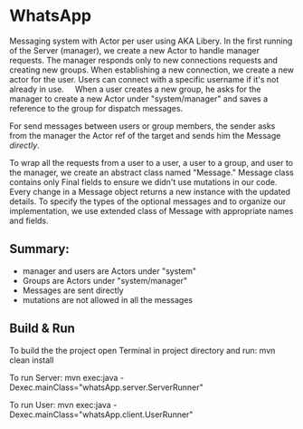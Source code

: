 # WhatsApp

Messaging system with Actor per user using AKA Libery. 
In the first running of the Server (manager), we create a new Actor to handle manager requests. The manager responds only to new connections requests and creating new groups. 
When establishing a new connection, we create a new actor for the user. Users can connect with a specific username if it's not already in use.    
When a user creates a new group, he asks for the manager to create a new Actor under "system/manager" and saves a reference to the group for dispatch messages.

For send messages between users or group members, the sender asks from the manager the Actor ref of the target and sends him the Message *directly*.

To wrap all the requests from a user to a user, a user to a group, and user to the manager, we create an abstract class named "Message." Message class contains only Final fields to ensure we didn't use mutations in our code. Every change in a Message object returns a new instance with the updated details.
To specify the types of the optional messages and to organize our implementation, we use extended class of Message with appropriate names and fields.  

## Summary:
- manager and users are Actors under "system"
- Groups are Actors under "system/manager"
- Messages are sent directly
- mutations are not allowed in all the messages

## Build & Run
To build the the project open Terminal in project directory and run:
mvn clean install

To run Server:
mvn exec:java -Dexec.mainClass="whatsApp.server.ServerRunner"

To run User:
mvn exec:java -Dexec.mainClass="whatsApp.client.UserRunner"
